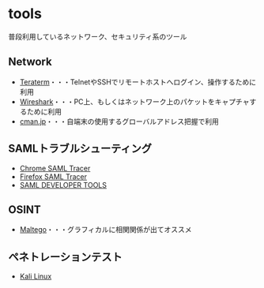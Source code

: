 # tools
普段利用しているネットワーク、セキュリティ系のツール

## Network

+ [Teraterm](https://ja.osdn.net/projects/ttssh2/releases/)・・・TelnetやSSHでリモートホストへログイン、操作するために利用  
+ [Wireshark](https://www.wireshark.org/download.html)・・・PC上、もしくはネットワーク上のパケットをキャプチャするために利用  
+ [cman.jp](https://www.cman.jp/network/support/go_access.cgi)・・・自端末の使用するグローバルアドレス把握で利用  

## SAMLトラブルシューティング

+ [Chrome SAML Tracer](https://chrome.google.com/webstore/detail/saml-tracer/mpdajninpobndbfcldcmbpnnbhibjmch)  
+ [Firefox SAML Tracer](https://chrome.google.com/webstore/detail/saml-tracer/mpdajninpobndbfcldcmbpnnbhibjmch)  
+ [SAML DEVELOPER TOOLS](https://www.samltool.com/)

## OSINT

+ [Maltego](https://www.maltego.com/)・・・グラフィカルに相関関係が出てオススメ  

## ペネトレーションテスト

+ [Kali Linux](https://www.kali.org/downloads/)

